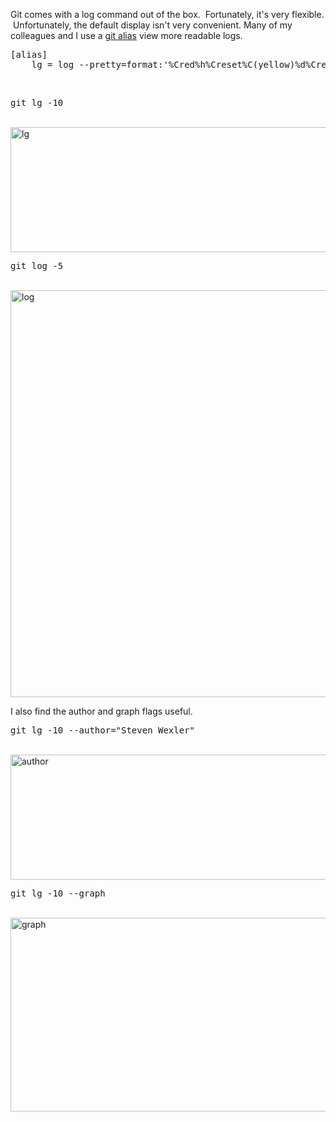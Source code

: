 <style>
pre.prettyprint {
    display: block;
    width: auto;
    overflow: auto;
    max-height: 600px;
    white-space: pre;
    word-wrap: normal;
    padding: 10px;  
}
</style>

Git comes with a log command out of the box.  Fortunately, it's very flexible.  Unfortunately, the default display isn't very convenient.  Many of my colleagues and I use a <a href="http://stackoverflow.com/questions/2553786/how-do-i-alias-commands-in-git">git alias</a> view more readable logs.
<br/>
<pre>
[alias]
    lg = log --pretty=format:'%Cred%h%Creset%C(yellow)%d%Creset %s %Cgreen(%cr) %C(bold blue)<%an>%Creset' --abbrev-commit --date=relative
</pre>
<br/>
<pre>
git lg -10
</pre>
<br/>
<a href="http://www.codeducky.org/wp-content/uploads/2014/05/lg.png"><img src="http://www.codeducky.org/wp-content/uploads/2014/05/lg.png" alt="lg" width="1086" height="200" class="aligncenter size-full wp-image-419" /></a>
<br/>
<pre>
git log -5
</pre>
<br/>
<a href="http://www.codeducky.org/wp-content/uploads/2014/05/log.png"><img src="http://www.codeducky.org/wp-content/uploads/2014/05/log.png" alt="log" width="1047" height="651" class="aligncenter size-full wp-image-416" /></a>


I also find the author and graph flags useful.

<pre>
git lg -10 --author="Steven Wexler"
</pre>
<br/>
<a href="http://www.codeducky.org/wp-content/uploads/2014/05/author.png"><img src="http://www.codeducky.org/wp-content/uploads/2014/05/author.png" alt="author" width="1124" height="200" class="aligncenter size-full wp-image-417" /></a>
<br/>
<pre>
git lg -10 --graph
</pre>
<br/>
<a href="http://www.codeducky.org/wp-content/uploads/2014/05/graph.png"><img src="http://www.codeducky.org/wp-content/uploads/2014/05/graph.png" alt="graph" width="1107" height="310" class="aligncenter size-full wp-image-418" /></a>



